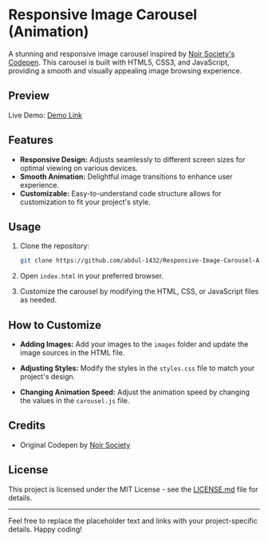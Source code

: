 # Responsive Image Carousel (Animation)

A stunning and responsive image carousel inspired by [Noir Society's Codepen](https://codepen.io/noirsociety/pen/ZEwLGXB). This carousel is built with HTML5, CSS3, and JavaScript, providing a smooth and visually appealing image browsing experience.

## Preview

Live Demo: [Demo Link](https://codepen.io/noirsociety/pen/ZEwLGXB)

## Features

- **Responsive Design:** Adjusts seamlessly to different screen sizes for optimal viewing on various devices.
- **Smooth Animation:** Delightful image transitions to enhance user experience.
- **Customizable:** Easy-to-understand code structure allows for customization to fit your project's style.

## Usage

1. Clone the repository:

   ```bash
   git clone https://github.com/abdul-1432/Responsive-Image-Carousel-Animation-
   ```

2. Open `index.html` in your preferred browser.

3. Customize the carousel by modifying the HTML, CSS, or JavaScript files as needed.

## How to Customize

- **Adding Images:**
  Add your images to the `images` folder and update the image sources in the HTML file.

- **Adjusting Styles:**
  Modify the styles in the `styles.css` file to match your project's design.

- **Changing Animation Speed:**
  Adjust the animation speed by changing the values in the `carousel.js` file.

## Credits

- Original Codepen by [Noir Society](https://codepen.io/noirsociety/pen/ZEwLGXB)

## License

This project is licensed under the MIT License - see the [LICENSE.md](LICENSE.md) file for details.

---

Feel free to replace the placeholder text and links with your project-specific details. Happy coding!
